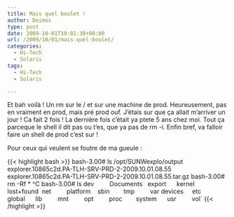 ```yaml
---
title: Mais quel boulet !
author: Deimos
type: post
date: 2009-10-01T10:01:38+00:00
url: /2009/10/01/mais-quel-boulet/
categories:
  - Hi-Tech
  - Solaris
tags:
  - Hi-Tech
  - Solaris

---
```


Et bah voilà ! Un rm sur le / et sur une machine de prod. Heureusement, pas en vraiment en prod, mais pré prod ouf. J’étais sur que ça allait m’arriver un jour ! Ca fait 2 fois ! La dernière fois c’était ya ptete 5 ans chez moi. Tout ça parceque le shell il dit pas ou t’es, que ya pas de rm -i. Enfin bref, va falloir faire un shell de prod c’est sur !

Pour ceux qui veulent se foutre de ma gueule :

{{< highlight bash >}}
bash-3.00# ls /opt/SUNWexplo/output
explorer.10865c2d.PA-TLH-SRV-PRD-2-2009.10.01.08.55         explorer.10865c2d.PA-TLH-SRV-PRD-2-2009.10.01.08.55.tar.gz
bash-3.00# rm -Rf *
^C
bash-3.00# ls
dev         Documents   export      kernel      lost+found  net         platform    sbin        tmp         var
devices     etc         global      lib         mnt         opt         proc        system      usr         vol`
{{< /highlight >}}
